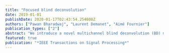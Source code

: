 ```yaml
---
title: "Focused blind deconvolution"
date: 2019-01-01
publishDate: 2020-01-17T02:43:54.254808Z
authors: ["Pawan Bharadwaj", "Laurent Demanet", "Aimé Fournier"]
publication_types: ["2"]
abstract: "We introduce a novel multichannel blind deconvolution (BD) method that extracts sparse and front-loaded impulse responses from the channel outputs, i.e., their convolutions with a single arbitrary source. Unlike most prior work on BD, a crucial feature of this formulation is that it does not encode support restrictions on the unknowns, except for fixing their duration lengths. The indeterminacy inherent to BD, which is difficult to resolve with a traditional l1 penalty on the impulse responses, is resolved in our method because it seeks a first approximation where the impulse responses are: “maximally white” over frequency-encoded as the energy focusing near zero lag of the impulse-response temporal autocorrelations; and “maximally front-loaded”-encoded as the energy focusing near zero time of the impulse responses. Hence, we call the method focused BD (FBD). It partitions BD into two separate optimization problems and uses the focusing constraints in succession. The respective constraints in both these problems are removed as the iterations progress. A multichannel BD problem whose physics calls for sparse and front-loaded impulse responses arises in seismic inversion, where the impulse responses are the Green's function evaluations at different receiver locations, and the operation of a drill bit inputs the noisy and correlated source signature into the subsurface. We demonstrate the benefits of FBD using seismic-while-drilling numerical experiments, where the noisy data recorded at the receivers are hard to interpret, but FBD can provide the processing essential to separate the drill-bit (source) signature from the interpretable Green's function."
featured: true
publication: "*IEEE Transactions on Signal Processing*"
---
```


